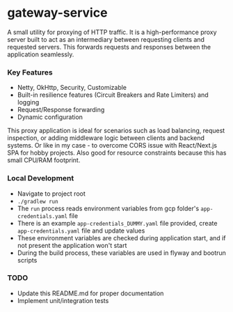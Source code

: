 # gateway-service

A small utility for proxying of HTTP traffic. It is a high-performance proxy server built to act as an intermediary
between requesting clients and requested servers. This forwards requests and responses between the application
seamlessly.

### Key Features

* Netty, OkHttp, Security, Customizable
* Built-in resilience features (Circuit Breakers and Rate Limiters) and logging
* Request/Response forwarding
* Dynamic configuration

This proxy application is ideal for scenarios such as load balancing, request inspection, or adding middleware logic
between clients and backend systems. Or like in my case - to overcome CORS issue with React/Next.js SPA for hobby
projects. Also good for resource constraints because this has small CPU/RAM footprint.

### Local Development

* Navigate to project root
* `./gradlew run`
* The `run` process reads environment variables from gcp folder's `app-credentials.yaml` file
* There is an example `app-credentials_DUMMY.yaml` file provided, create `app-credentials.yaml` file and update values
* These environment variables are checked during application start, and if not present the application won't start
* During the build process, these variables are used in flyway and bootrun scripts

### TODO

* Update this README.md for proper documentation
* Implement unit/integration tests
